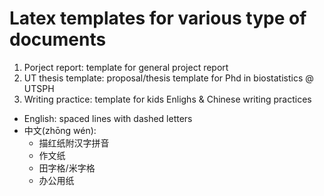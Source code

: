 Latex templates for various type of documents
========



1. Porject report: template for general project report
2. UT thesis template: proposal/thesis template for Phd in biostatistics @ UTSPH 
3. Writing practice: template for kids Enlighs & Chinese writing practices
  - English: spaced lines with dashed letters
  - 中文(zhōng wén): 
    - 描红纸附汉字拼音
    - 作文纸
    - 田字格/米字格
    - 办公用纸
